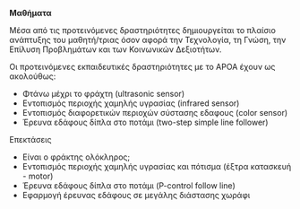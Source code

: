 **Μαθήματα**

Μέσα από τις προτεινόμενες δραστηριότητες  δημιουργείται το πλαίσιο ανάπτυξης του μαθητή/τριας όσον αφορά την Τεχνολογία, τη Γνώση, την Επίλυση Προβλημάτων και των Κοινωνικών Δεξιοτήτων.

Οι προτεινόμενες εκπαιδευτικές δραστηριότητες με το ΑΡΟΑ έχουν ως ακολούθως:

* Φτάνω μέχρι το φράχτη (ultrasonic sensor)
* Εντοπισμός περιοχής χαμηλής υγρασίας (infrared sensor)
* Εντοπισμός διαφορετικών περιοχών σύστασης εδαφους (color sensor)
* Έρευνα εδάφους δίπλα στο ποτάμι (two-step simple line follower)

Επεκτάσεις

* Είναι ο φράκτης ολόκληρος;
* Εντοπισμός περιοχής χαμηλής υγρασίας και πότισμα (έξτρα κατασκευή - motor) 
* Έρευνα εδάφους δίπλα στο ποτάμι (P-control follow line)
* Eφαρμογή έρευνας εδάφους σε μεγάλης διάστασης χωράφι
